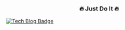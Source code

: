 <h3 align="center"><b>🔥 Just Do It 🔥</b></h3>

[![Tech Blog Badge](https://img.shields.io/badge/Blog-CC0000?style=flat-square&logo=Tesla&logoColor=white&link=https://geonlee.tistory.com/)](https://velog.io/@hongxeob/)


<!--
**hongxeob/hongxeob** is a ✨ _special_ ✨ repository because its `README.md` (this file) appears on your GitHub profile.

Here are some ideas to get you started:

- 🔭 I’m currently working on ...
- 🌱 I’m currently learning ...
- 👯 I’m looking to collaborate on ...
- 🤔 I’m looking for help with ...
- 💬 Ask me about ...
- 📫 How to reach me: ...
- 😄 Pronouns: ...
- ⚡ Fun fact: ...
-->
